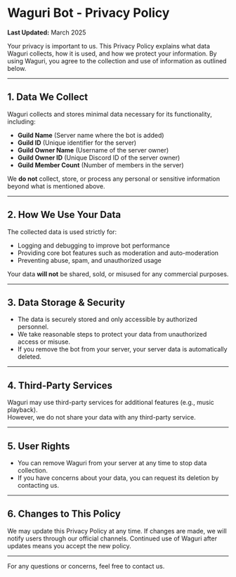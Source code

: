 # **Waguri Bot - Privacy Policy**  

**Last Updated:** March 2025  

Your privacy is important to us. This Privacy Policy explains what data Waguri collects, how it is used, and how we protect your information. By using Waguri, you agree to the collection and use of information as outlined below.  

---

## **1. Data We Collect**  
Waguri collects and stores minimal data necessary for its functionality, including:  

- **Guild Name** (Server name where the bot is added)  
- **Guild ID** (Unique identifier for the server)  
- **Guild Owner Name** (Username of the server owner)  
- **Guild Owner ID** (Unique Discord ID of the server owner)  
- **Guild Member Count** (Number of members in the server)  

We **do not** collect, store, or process any personal or sensitive information beyond what is mentioned above.  

---

## **2. How We Use Your Data**  
The collected data is used strictly for:  

- Logging and debugging to improve bot performance  
- Providing core bot features such as moderation and auto-moderation  
- Preventing abuse, spam, and unauthorized usage  

Your data **will not** be shared, sold, or misused for any commercial purposes.  

---

## **3. Data Storage & Security**  
- The data is securely stored and only accessible by authorized personnel.  
- We take reasonable steps to protect your data from unauthorized access or misuse.  
- If you remove the bot from your server, your server data is automatically deleted.  

---

## **4. Third-Party Services**  
Waguri may use third-party services for additional features (e.g., music playback).  
However, we do not share your data with any third-party service.  

---

## **5. User Rights**  
- You can remove Waguri from your server at any time to stop data collection.  
- If you have concerns about your data, you can request its deletion by contacting us.  

---

## **6. Changes to This Policy**  
We may update this Privacy Policy at any time. If changes are made, we will notify users through our official channels. Continued use of Waguri after updates means you accept the new policy.  

---

For any questions or concerns, feel free to contact us.  
